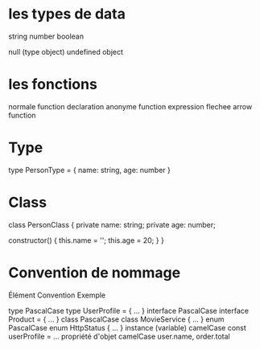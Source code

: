 
# les types de data
  string
  number
  boolean

  null        (type object)
  undefined
  object

# les fonctions
  normale       function declaration
  anonyme       function expression
  flechee       arrow function


# Type 
  type PersonType = {
    name: string,
    age: number
  }

# Class
  class PersonClass {
  private name: string;
  private age: number;

  constructor() {
    this.name = '';
    this.age = 20;
  }
}


# Convention de nommage
  Élément	                Convention      Exemple

  type	                  PascalCase	    type UserProfile = { ... }
  interface	              PascalCase	    interface Product = { ... }
  class	                  PascalCase	    class MovieService { ... }
  enum	                  PascalCase	    enum HttpStatus { ... }
  instance (variable)	    camelCase	      const userProfile = ...
  propriété d'objet	      camelCase       user.name, order.total
